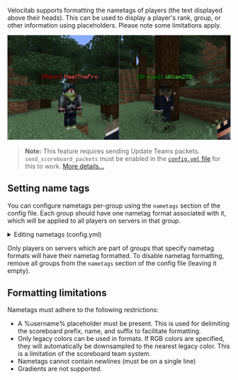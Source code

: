 Velocitab supports formatting the nametags of players (the text displayed above their heads). This can be used to display a player's rank, group, or other information using placeholders. Please note some limitations apply.

![Nametags being updated by Velocitab in-game](https://raw.githubusercontent.com/WiIIiam278/Velocitab/master/images/nametags.png)

> **Note:** This feature requires sending Update Teams packets. `send_scoreboard_packets` must be enabled in the [`config.yml` file](config-file) for this to work. [More details...](sorting#compatibility-issues)

## Setting name tags
You can configure nametags per-group using the `nametags` section of the config file. Each group should have one nametag format associated with it, which will be applied to all players on servers in that group.

<details>
<summary>Editing nametags (config.yml)</summary>

```yaml
# Nametag(s) to display above players' heads for each server group. Set to empty to disable.
# Nametag formats must contain a %username%. Docs: https://william278.net/docs/velocitab/nametags
nametags:
  default: '&f%prefix%%username%&f%suffix%'

# (...)

# Whether to send scoreboard teams packets. Required for player list sorting and nametag formatting.
# Turn this off if you're using scoreboard teams on backend servers.
send_scoreboard_packets: true
```
</details>

Only players on servers which are part of groups that specify nametag formats will have their nametag formatted. To disable nametag formatting, remove all groups from the `nametags` section of the config file (leaving it empty).

## Formatting limitations
Nametags must adhere to the following restrictions:
* A %username% placeholder must be present. This is used for delimiting the scoreboard prefix, name, and suffix to facilitate formatting.
* Only legacy colors can be used in formats. If RGB colors are specified, they will automatically be downsampled to the nearest legacy color. This is a limitation of the scoreboard team system.
* Nametags cannot contain newlines (must be on a single line)
* Gradients are not supported.